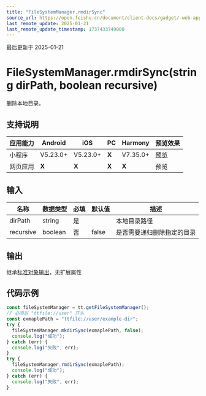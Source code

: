 ```yaml
---
title: "FileSystemManager.rmdirSync"
source_url: https://open.feishu.cn/document/client-docs/gadget/-web-app-api/file/file_system_manager/file_system_manager_rmdir_sync
last_remote_update: 2025-01-21
last_remote_update_timestamp: 1737433749000
---
```

最后更新于 2025-01-21

# FileSystemManager.rmdirSync(string dirPath, boolean recursive)

删除本地目录。

## 支持说明

应用能力 | Android | iOS | PC | Harmony | 预览效果
--- | --- | --- | --- | --- | ---
小程序 | V5.23.0+ | V5.23.0+ | **X** | V7.35.0+ | [预览](https://applink.feishu.cn/client/mini_program/open?appId=cli_9dff7f6ae02ad104&path=page%2FAPI%2Fpages%2Ffile%2Ffile)
网页应用 | **X** | **X** | **X** | **X** | 预览

## 输入

名称 | 数据类型 | 必填 | 默认值 | 描述
--- | --- | --- | --- | ---
dirPath | string | 是 |  | 本地目录路径
recursive | boolean | 否 | false | 是否需要递归删除指定的目录

## 输出
继承[标准对象输出](https://open.feishu.cn/document/uYjL24iN/ukzNy4SO3IjL5cjM#8c92acb8)，无扩展属性

## 代码示例

```js
const fileSystemManager = tt.getFileSystemManager();
// 必须以 "ttfile://user" 开头
const exmaplePath = "ttfile://user/example-dir";
try {
  fileSystemManager.mkdirSync(exmaplePath, false);
  console.log("成功");
} catch (err) {
  console.log("失败", err);
}
try {
  fileSystemManager.rmdirSync(exmaplePath);
  console.log("成功");
} catch (err) {
  console.log("失败", err);
}
```
